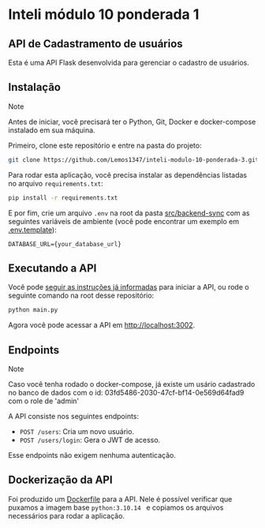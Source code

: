 # Inteli módulo 10 ponderada 1

## API de Cadastramento de usuários

Esta é uma API Flask desenvolvida para gerenciar o cadastro de usuários.

## Instalação

> [!NOTE]
> Antes de iniciar, você precisará ter o Python, Git, Docker e docker-compose instalado em sua máquina.

Primeiro, clone este repositório e entre na pasta do projeto:

```bash
git clone https://github.com/Lemos1347/inteli-modulo-10-ponderada-3.git ; cd inteli-modulo-10-ponderada-3/src/backend-users
```

Para rodar esta aplicação, você precisa instalar as dependências listadas no arquivo `requirements.txt`:

```bash
pip install -r requirements.txt
```

E por fim, crie um arquivo `.env` na root da pasta [src/backend-sync](.) com as seguintes variáveis de ambiente (você pode encontrar um exemplo em [.env.template](./src/backend-sync/.env.template)):

```env
DATABASE_URL={your_database_url}
```

## Executando a API

Você pode [seguir as instruções já informadas](../../README.md/#como-rodar) para iniciar a API, ou rode o seguinte comando na root desse repositório:

```bash
python main.py
```

Agora você pode acessar a API em [http://localhost:3002](http://localhost:3002).

## Endpoints

> [!NOTE]
> Caso você tenha rodado o docker-compose, já existe um usário cadastrado no banco de dados com o id: 03fd5486-2030-47cf-bf14-0e569d64fad9 com o role de 'admin'

A API consiste nos seguintes endpoints:

- `POST /users`: Cria um novo usuário.
- `POST /users/login`: Gera o JWT de acesso.

Esse endpoints não exigem nenhuma autenticação.

## Dockerização da API

Foi produzido um [Dockerfile](./Dockerfile) para a API. Nele é possível verificar que puxamos a imagem base `python:3.10.14 ` e copiamos os arquivos necessários para rodar a aplicação.
